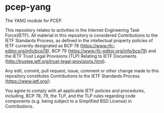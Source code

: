 pcep-yang
=========

The YANG module for PCEP.

This repository relates to activities in the Internet Engineering Task
Force(IETF). All material in this repository is considered Contributions
to the IETF Standards Process, as defined in the intellectual property
policies of IETF currently designated as BCP 78
(https://www.rfc-editor.org/info/bcp78), BCP 79
(https://www.rfc-editor.org/info/bcp79) and the IETF Trust Legal
Provisions (TLP) Relating to IETF Documents
(http://trustee.ietf.org/trust-legal-provisions.html).

Any edit, commit, pull request, issue, comment or other change made to this
repository constitutes Contributions to the IETF Standards Process
(https://www.ietf.org/).

You agree to comply with all applicable IETF policies and procedures,
including, BCP 78, 79, the TLP, and the TLP rules regarding code
components (e.g. being subject to a Simplified BSD License) in
Contributions.
